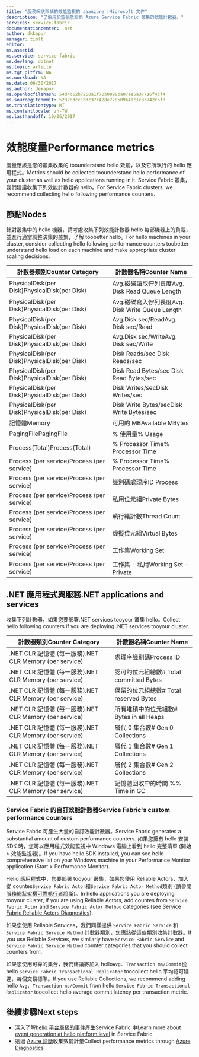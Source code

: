 ```yaml
---
title: "服務網狀架構的效能監視的 aaaAzure |Microsoft 文件"
description: "了解用於監視及診斷 Azure Service Fabric 叢集的效能計數器。"
services: service-fabric
documentationcenter: .net
author: dkkapur
manager: timlt
editor: 
ms.assetid: 
ms.service: service-fabric
ms.devlang: dotnet
ms.topic: article
ms.tgt_pltfrm: NA
ms.workload: NA
ms.date: 06/30/2017
ms.author: dekapur
ms.openlocfilehash: 54d4c62b7250a1f70b0898ba07ae5a37716f4cf4
ms.sourcegitcommit: 523283cc1b3c37c428e77850964dc1c33742c5f0
ms.translationtype: MT
ms.contentlocale: zh-TW
ms.lasthandoff: 10/06/2017
---
```

# <a name="performance-metrics"></a><span data-ttu-id="6bab5-103">效能度量</span><span class="sxs-lookup"><span data-stu-id="6bab5-103">Performance metrics</span></span>

<span data-ttu-id="6bab5-104">度量應該是您的叢集收集的 toounderstand hello 效能，以及它所執行的 hello 應用程式。</span><span class="sxs-lookup"><span data-stu-id="6bab5-104">Metrics should be collected toounderstand hello performance of your cluster as well as hello applications running in it.</span></span> <span data-ttu-id="6bab5-105">Service Fabric 叢集，我們建議收集下列效能計數器的 hello。</span><span class="sxs-lookup"><span data-stu-id="6bab5-105">For Service Fabric clusters, we recommend collecting hello following performance counters.</span></span>

## <a name="nodes"></a><span data-ttu-id="6bab5-106">節點</span><span class="sxs-lookup"><span data-stu-id="6bab5-106">Nodes</span></span>

<span data-ttu-id="6bab5-107">針對叢集中的 hello 機器，請考慮收集下列效能計數器 hello 每部機器上的負載，並進行適當調整決策的叢集，了解 toobetter hello。</span><span class="sxs-lookup"><span data-stu-id="6bab5-107">For hello machines in your cluster, consider collecting hello following performance counters toobetter understand hello load on each machine and make appropriate cluster scaling decisions.</span></span>

| <span data-ttu-id="6bab5-108">計數器類別</span><span class="sxs-lookup"><span data-stu-id="6bab5-108">Counter Category</span></span> | <span data-ttu-id="6bab5-109">計數器名稱</span><span class="sxs-lookup"><span data-stu-id="6bab5-109">Counter Name</span></span> |
| --- | --- |
| <span data-ttu-id="6bab5-110">PhysicalDisk(per Disk)</span><span class="sxs-lookup"><span data-stu-id="6bab5-110">PhysicalDisk(per Disk)</span></span> | <span data-ttu-id="6bab5-111">Avg.磁碟讀取佇列長度</span><span class="sxs-lookup"><span data-stu-id="6bab5-111">Avg. Disk Read Queue Length</span></span> |
| <span data-ttu-id="6bab5-112">PhysicalDisk(per Disk)</span><span class="sxs-lookup"><span data-stu-id="6bab5-112">PhysicalDisk(per Disk)</span></span> | <span data-ttu-id="6bab5-113">Avg.磁碟寫入佇列長度</span><span class="sxs-lookup"><span data-stu-id="6bab5-113">Avg. Disk Write Queue Length</span></span> |
| <span data-ttu-id="6bab5-114">PhysicalDisk(per Disk)</span><span class="sxs-lookup"><span data-stu-id="6bab5-114">PhysicalDisk(per Disk)</span></span> | <span data-ttu-id="6bab5-115">Avg.Disk sec/Read</span><span class="sxs-lookup"><span data-stu-id="6bab5-115">Avg. Disk sec/Read</span></span> |
| <span data-ttu-id="6bab5-116">PhysicalDisk(per Disk)</span><span class="sxs-lookup"><span data-stu-id="6bab5-116">PhysicalDisk(per Disk)</span></span> | <span data-ttu-id="6bab5-117">Avg.Disk sec/Write</span><span class="sxs-lookup"><span data-stu-id="6bab5-117">Avg. Disk sec/Write</span></span> |
| <span data-ttu-id="6bab5-118">PhysicalDisk(per Disk)</span><span class="sxs-lookup"><span data-stu-id="6bab5-118">PhysicalDisk(per Disk)</span></span> | <span data-ttu-id="6bab5-119">Disk Reads/sec </span><span class="sxs-lookup"><span data-stu-id="6bab5-119">Disk Reads/sec</span></span> |
| <span data-ttu-id="6bab5-120">PhysicalDisk(per Disk)</span><span class="sxs-lookup"><span data-stu-id="6bab5-120">PhysicalDisk(per Disk)</span></span> | <span data-ttu-id="6bab5-121">Disk Read Bytes/sec </span><span class="sxs-lookup"><span data-stu-id="6bab5-121">Disk Read Bytes/sec</span></span> |
| <span data-ttu-id="6bab5-122">PhysicalDisk(per Disk)</span><span class="sxs-lookup"><span data-stu-id="6bab5-122">PhysicalDisk(per Disk)</span></span> | <span data-ttu-id="6bab5-123">Disk Writes/sec</span><span class="sxs-lookup"><span data-stu-id="6bab5-123">Disk Writes/sec</span></span> |
| <span data-ttu-id="6bab5-124">PhysicalDisk(per Disk)</span><span class="sxs-lookup"><span data-stu-id="6bab5-124">PhysicalDisk(per Disk)</span></span> | <span data-ttu-id="6bab5-125">Disk Write Bytes/sec</span><span class="sxs-lookup"><span data-stu-id="6bab5-125">Disk Write Bytes/sec</span></span> |
| <span data-ttu-id="6bab5-126">記憶體</span><span class="sxs-lookup"><span data-stu-id="6bab5-126">Memory</span></span> | <span data-ttu-id="6bab5-127">可用的 MB</span><span class="sxs-lookup"><span data-stu-id="6bab5-127">Available MBytes</span></span> |
| <span data-ttu-id="6bab5-128">PagingFile</span><span class="sxs-lookup"><span data-stu-id="6bab5-128">PagingFile</span></span> | <span data-ttu-id="6bab5-129">% 使用量</span><span class="sxs-lookup"><span data-stu-id="6bab5-129">% Usage</span></span> |
| <span data-ttu-id="6bab5-130">Process(Total)</span><span class="sxs-lookup"><span data-stu-id="6bab5-130">Process(Total)</span></span> | <span data-ttu-id="6bab5-131">% Processor Time</span><span class="sxs-lookup"><span data-stu-id="6bab5-131">% Processor Time</span></span> |
| <span data-ttu-id="6bab5-132">Process (per service)</span><span class="sxs-lookup"><span data-stu-id="6bab5-132">Process (per service)</span></span> | <span data-ttu-id="6bab5-133">% Processor Time</span><span class="sxs-lookup"><span data-stu-id="6bab5-133">% Processor Time</span></span> |
| <span data-ttu-id="6bab5-134">Process (per service)</span><span class="sxs-lookup"><span data-stu-id="6bab5-134">Process (per service)</span></span> | <span data-ttu-id="6bab5-135">識別碼處理序</span><span class="sxs-lookup"><span data-stu-id="6bab5-135">ID Process</span></span> |
| <span data-ttu-id="6bab5-136">Process (per service)</span><span class="sxs-lookup"><span data-stu-id="6bab5-136">Process (per service)</span></span> | <span data-ttu-id="6bab5-137">私用位元組</span><span class="sxs-lookup"><span data-stu-id="6bab5-137">Private Bytes</span></span> |
| <span data-ttu-id="6bab5-138">Process (per service)</span><span class="sxs-lookup"><span data-stu-id="6bab5-138">Process (per service)</span></span> | <span data-ttu-id="6bab5-139">執行緒計數</span><span class="sxs-lookup"><span data-stu-id="6bab5-139">Thread Count</span></span> |
| <span data-ttu-id="6bab5-140">Process (per service)</span><span class="sxs-lookup"><span data-stu-id="6bab5-140">Process (per service)</span></span> | <span data-ttu-id="6bab5-141">虛擬位元組</span><span class="sxs-lookup"><span data-stu-id="6bab5-141">Virtual Bytes</span></span> |
| <span data-ttu-id="6bab5-142">Process (per service)</span><span class="sxs-lookup"><span data-stu-id="6bab5-142">Process (per service)</span></span> | <span data-ttu-id="6bab5-143">工作集</span><span class="sxs-lookup"><span data-stu-id="6bab5-143">Working Set</span></span> |
| <span data-ttu-id="6bab5-144">Process (per service)</span><span class="sxs-lookup"><span data-stu-id="6bab5-144">Process (per service)</span></span> | <span data-ttu-id="6bab5-145">工作集 - 私用</span><span class="sxs-lookup"><span data-stu-id="6bab5-145">Working Set - Private</span></span> |

## <a name="net-applications-and-services"></a><span data-ttu-id="6bab5-146">.NET 應用程式與服務</span><span class="sxs-lookup"><span data-stu-id="6bab5-146">.NET applications and services</span></span>

<span data-ttu-id="6bab5-147">收集下列計數器，如果您要部署.NET services tooyour 叢集 hello。</span><span class="sxs-lookup"><span data-stu-id="6bab5-147">Collect hello following counters if you are deploying .NET services tooyour cluster.</span></span> 

| <span data-ttu-id="6bab5-148">計數器類別</span><span class="sxs-lookup"><span data-stu-id="6bab5-148">Counter Category</span></span> | <span data-ttu-id="6bab5-149">計數器名稱</span><span class="sxs-lookup"><span data-stu-id="6bab5-149">Counter Name</span></span> |
| --- | --- |
| <span data-ttu-id="6bab5-150">.NET CLR 記憶體 (每一服務)</span><span class="sxs-lookup"><span data-stu-id="6bab5-150">.NET CLR Memory (per service)</span></span> | <span data-ttu-id="6bab5-151">處理序識別碼</span><span class="sxs-lookup"><span data-stu-id="6bab5-151">Process ID</span></span> |
| <span data-ttu-id="6bab5-152">.NET CLR 記憶體 (每一服務)</span><span class="sxs-lookup"><span data-stu-id="6bab5-152">.NET CLR Memory (per service)</span></span> | <span data-ttu-id="6bab5-153">認可的位元組總數</span><span class="sxs-lookup"><span data-stu-id="6bab5-153"># Total committed Bytes</span></span> |
| <span data-ttu-id="6bab5-154">.NET CLR 記憶體 (每一服務)</span><span class="sxs-lookup"><span data-stu-id="6bab5-154">.NET CLR Memory (per service)</span></span> | <span data-ttu-id="6bab5-155">保留的位元組總數</span><span class="sxs-lookup"><span data-stu-id="6bab5-155"># Total reserved Bytes</span></span> |
| <span data-ttu-id="6bab5-156">.NET CLR 記憶體 (每一服務)</span><span class="sxs-lookup"><span data-stu-id="6bab5-156">.NET CLR Memory (per service)</span></span> | <span data-ttu-id="6bab5-157">所有堆積中的位元組數</span><span class="sxs-lookup"><span data-stu-id="6bab5-157"># Bytes in all Heaps</span></span> |
| <span data-ttu-id="6bab5-158">.NET CLR 記憶體 (每一服務)</span><span class="sxs-lookup"><span data-stu-id="6bab5-158">.NET CLR Memory (per service)</span></span> | <span data-ttu-id="6bab5-159">層代 0 集合數</span><span class="sxs-lookup"><span data-stu-id="6bab5-159"># Gen 0 Collections</span></span> |
| <span data-ttu-id="6bab5-160">.NET CLR 記憶體 (每一服務)</span><span class="sxs-lookup"><span data-stu-id="6bab5-160">.NET CLR Memory (per service)</span></span> | <span data-ttu-id="6bab5-161">層代 1 集合數</span><span class="sxs-lookup"><span data-stu-id="6bab5-161"># Gen 1 Collections</span></span> |
| <span data-ttu-id="6bab5-162">.NET CLR 記憶體 (每一服務)</span><span class="sxs-lookup"><span data-stu-id="6bab5-162">.NET CLR Memory (per service)</span></span> | <span data-ttu-id="6bab5-163">層代 2 集合數</span><span class="sxs-lookup"><span data-stu-id="6bab5-163"># Gen 2 Collections</span></span> |
| <span data-ttu-id="6bab5-164">.NET CLR 記憶體 (每一服務)</span><span class="sxs-lookup"><span data-stu-id="6bab5-164">.NET CLR Memory (per service)</span></span> | <span data-ttu-id="6bab5-165">記憶體回收中的時間 %</span><span class="sxs-lookup"><span data-stu-id="6bab5-165">% Time in GC</span></span> |

### <a name="service-fabrics-custom-performance-counters"></a><span data-ttu-id="6bab5-166">Service Fabric 的自訂效能計數器</span><span class="sxs-lookup"><span data-stu-id="6bab5-166">Service Fabric's custom performance counters</span></span>

<span data-ttu-id="6bab5-167">Service Fabric 可產生大量的自訂效能計數器。</span><span class="sxs-lookup"><span data-stu-id="6bab5-167">Service Fabric generates a substantial amount of custom performance counters.</span></span> <span data-ttu-id="6bab5-168">如果您擁有 hello 安裝 SDK 時，您可以應用程式效能監視中 Windows 電腦上看到 hello 完整清單 (開始 > 效能監視器)。</span><span class="sxs-lookup"><span data-stu-id="6bab5-168">If you have hello SDK installed, you can see hello comprehensive list on your Windows machine in your Performance Monitor application (Start > Performance Monitor).</span></span> 

<span data-ttu-id="6bab5-169">Hello 應用程式中，您要部署 tooyour 叢集，如果您使用 Reliable Actors，加入從 countes`Service Fabric Actor`和`Service Fabric Actor Method`類別 (請參閱[服務網狀架構可靠執行者診斷](service-fabric-reliable-actors-diagnostics.md))。</span><span class="sxs-lookup"><span data-stu-id="6bab5-169">In hello applications you are deploying tooyour cluster, if you are using Reliable Actors, add countes from `Service Fabric Actor` and `Service Fabric Actor Method` categories (see [Service Fabric Reliable Actors Diagnostics](service-fabric-reliable-actors-diagnostics.md)).</span></span>

<span data-ttu-id="6bab5-170">如果您使用 Reliable Services，我們同樣提供 `Service Fabric Service` 和 `Service Fabric Service Method` 計數器類別，您應該從這些類別收集計數器。</span><span class="sxs-lookup"><span data-stu-id="6bab5-170">If you use Reliable Services, we similarly have `Service Fabric Service` and `Service Fabric Service Method` counter categories that you should collect counters from.</span></span> 

<span data-ttu-id="6bab5-171">如果您使用可靠的集合，我們建議將加入 hello`Avg. Transaction ms/Commit`從 hello `Service Fabric Transactional Replicator` toocollect hello 平均認可延遲，每個交易標準。</span><span class="sxs-lookup"><span data-stu-id="6bab5-171">If you use Reliable Collections, we recommend adding hello `Avg. Transaction ms/Commit` from hello `Service Fabric Transactional Replicator` toocollect hello average commit latency per transaction metric.</span></span>


## <a name="next-steps"></a><span data-ttu-id="6bab5-172">後續步驟</span><span class="sxs-lookup"><span data-stu-id="6bab5-172">Next steps</span></span>

* <span data-ttu-id="6bab5-173">深入了解[hello 平台層級的事件產生](service-fabric-diagnostics-event-generation-infra.md)Service Fabric 中</span><span class="sxs-lookup"><span data-stu-id="6bab5-173">Learn more about [event generation at hello platform level](service-fabric-diagnostics-event-generation-infra.md) in Service Fabric</span></span>
* <span data-ttu-id="6bab5-174">透過 [Azure 診斷](service-fabric-diagnostics-event-aggregation-wad.md)收集效能計量</span><span class="sxs-lookup"><span data-stu-id="6bab5-174">Collect performance metrics through [Azure Diagnostics](service-fabric-diagnostics-event-aggregation-wad.md)</span></span>
